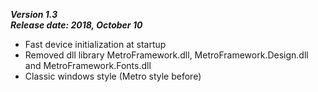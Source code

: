 <b><i>Version 1.3<br>Release date: 2018, October 10</b></i>

 * Fast device initialization at startup
 * Removed dll library MetroFramework.dll, MetroFramework.Design.dll and MetroFramework.Fonts.dll
 * Classic windows style (Metro style before)
 
